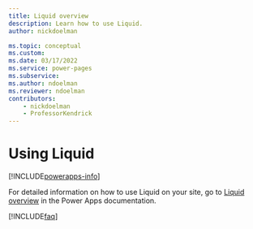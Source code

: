 ```yaml
---
title: Liquid overview
description: Learn how to use Liquid.
author: nickdoelman

ms.topic: conceptual
ms.custom: 
ms.date: 03/17/2022
ms.service: power-pages
ms.subservice: 
ms.author: ndoelman
ms.reviewer: ndoelman
contributors:
    - nickdoelman
    - ProfessorKendrick
---
```


# Using Liquid


[!INCLUDE[powerapps-info](../includes/cc-powerapps-info.md)]

For detailed information on how to use Liquid on your site, go to [Liquid overview](/powerapps/maker/portals/liquid/liquid-overview) in the Power Apps documentation.

[!INCLUDE[faq](../includes/cc-faqs.md)]